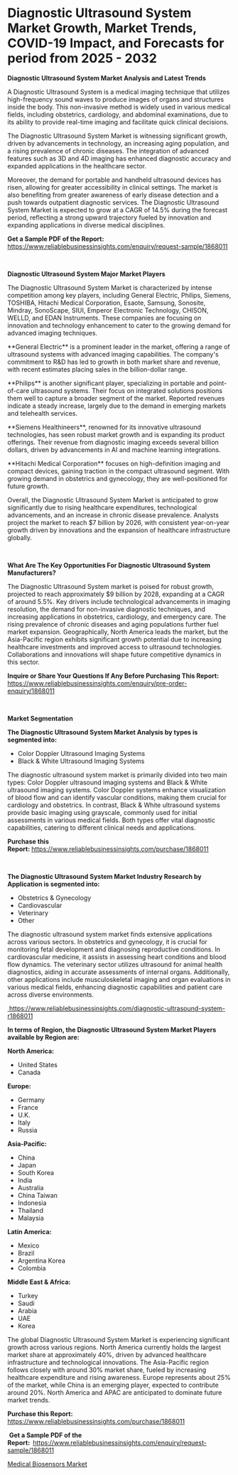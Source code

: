 <p><h1>Diagnostic Ultrasound System Market Growth, Market Trends, COVID-19 Impact, and Forecasts for period from 2025 - 2032</h1></p><p><strong>Diagnostic Ultrasound System Market Analysis and Latest Trends</strong></p>
<p><p>A Diagnostic Ultrasound System is a medical imaging technique that utilizes high-frequency sound waves to produce images of organs and structures inside the body. This non-invasive method is widely used in various medical fields, including obstetrics, cardiology, and abdominal examinations, due to its ability to provide real-time imaging and facilitate quick clinical decisions.</p><p>The Diagnostic Ultrasound System Market is witnessing significant growth, driven by advancements in technology, an increasing aging population, and a rising prevalence of chronic diseases. The integration of advanced features such as 3D and 4D imaging has enhanced diagnostic accuracy and expanded applications in the healthcare sector.</p><p>Moreover, the demand for portable and handheld ultrasound devices has risen, allowing for greater accessibility in clinical settings. The market is also benefiting from greater awareness of early disease detection and a push towards outpatient diagnostic services. The Diagnostic Ultrasound System Market is expected to grow at a CAGR of 14.5% during the forecast period, reflecting a strong upward trajectory fueled by innovation and expanding applications in diverse medical disciplines.</p></p>
<p><strong>Get a Sample PDF of the Report:&nbsp;</strong> <a href="https://www.reliablebusinessinsights.com/enquiry/request-sample/1868011?utm_campaign=2186&utm_medium=2&utm_source=Github&utm_content=ia&utm_term=04032025&utm_id=diagnostic-ultrasound-system">https://www.reliablebusinessinsights.com/enquiry/request-sample/1868011</a></p>
<p>&nbsp;</p>
<p><strong>Diagnostic Ultrasound System Major Market Players</strong></p>
<p><p>The Diagnostic Ultrasound System Market is characterized by intense competition among key players, including General Electric, Philips, Siemens, TOSHIBA, Hitachi Medical Corporation, Esaote, Samsung, Sonosite, Mindray, SonoScape, SIUI, Emperor Electronic Technology, CHISON, WELLD, and EDAN Instruments. These companies are focusing on innovation and technology enhancement to cater to the growing demand for advanced imaging techniques.</p><p>**General Electric** is a prominent leader in the market, offering a range of ultrasound systems with advanced imaging capabilities. The company's commitment to R&D has led to growth in both market share and revenue, with recent estimates placing sales in the billion-dollar range. </p><p>**Philips** is another significant player, specializing in portable and point-of-care ultrasound systems. Their focus on integrated solutions positions them well to capture a broader segment of the market. Reported revenues indicate a steady increase, largely due to the demand in emerging markets and telehealth services.</p><p>**Siemens Healthineers**, renowned for its innovative ultrasound technologies, has seen robust market growth and is expanding its product offerings. Their revenue from diagnostic imaging exceeds several billion dollars, driven by advancements in AI and machine learning integrations.</p><p>**Hitachi Medical Corporation** focuses on high-definition imaging and compact devices, gaining traction in the compact ultrasound segment. With growing demand in obstetrics and gynecology, they are well-positioned for future growth.</p><p>Overall, the Diagnostic Ultrasound System Market is anticipated to grow significantly due to rising healthcare expenditures, technological advancements, and an increase in chronic disease prevalence. Analysts project the market to reach $7 billion by 2026, with consistent year-on-year growth driven by innovations and the expansion of healthcare infrastructure globally.</p></p>
<p>&nbsp;</p>
<p><strong>What Are The Key Opportunities For Diagnostic Ultrasound System Manufacturers?</strong></p>
<p><p>The Diagnostic Ultrasound System market is poised for robust growth, projected to reach approximately $9 billion by 2028, expanding at a CAGR of around 5.5%. Key drivers include technological advancements in imaging resolution, the demand for non-invasive diagnostic techniques, and increasing applications in obstetrics, cardiology, and emergency care. The rising prevalence of chronic diseases and aging populations further fuel market expansion. Geographically, North America leads the market, but the Asia-Pacific region exhibits significant growth potential due to increasing healthcare investments and improved access to ultrasound technologies. Collaborations and innovations will shape future competitive dynamics in this sector.</p></p>
<p><strong>Inquire or Share Your Questions If Any Before Purchasing This Report:</strong> <a href="https://www.reliablebusinessinsights.com/enquiry/pre-order-enquiry/1868011?utm_campaign=2186&utm_medium=2&utm_source=Github&utm_content=ia&utm_term=04032025&utm_id=diagnostic-ultrasound-system">https://www.reliablebusinessinsights.com/enquiry/pre-order-enquiry/1868011</a></p>
<p>&nbsp;</p>
<p><strong>Market Segmentation</strong></p>
<p><strong>The Diagnostic Ultrasound System Market Analysis by types is segmented into:</strong></p>
<p><ul><li>Color Doppler Ultrasound Imaging Systems</li><li>Black & White Ultrasound Imaging Systems</li></ul></p>
<p><p>The diagnostic ultrasound system market is primarily divided into two main types: Color Doppler ultrasound imaging systems and Black & White ultrasound imaging systems. Color Doppler systems enhance visualization of blood flow and can identify vascular conditions, making them crucial for cardiology and obstetrics. In contrast, Black & White ultrasound systems provide basic imaging using grayscale, commonly used for initial assessments in various medical fields. Both types offer vital diagnostic capabilities, catering to different clinical needs and applications.</p></p>
<p><strong>Purchase this Report:&nbsp;</strong><a href="https://www.reliablebusinessinsights.com/purchase/1868011?utm_campaign=2186&utm_medium=2&utm_source=Github&utm_content=ia&utm_term=04032025&utm_id=diagnostic-ultrasound-system">https://www.reliablebusinessinsights.com/purchase/1868011</a></p>
<p>&nbsp;</p>
<p><strong>The Diagnostic Ultrasound System Market Industry Research by Application is segmented into:</strong></p>
<p><ul><li>Obstetrics & Gynecology</li><li>Cardiovascular</li><li>Veterinary</li><li>Other</li></ul></p>
<p><p>The diagnostic ultrasound system market finds extensive applications across various sectors. In obstetrics and gynecology, it is crucial for monitoring fetal development and diagnosing reproductive conditions. In cardiovascular medicine, it assists in assessing heart conditions and blood flow dynamics. The veterinary sector utilizes ultrasound for animal health diagnostics, aiding in accurate assessments of internal organs. Additionally, other applications include musculoskeletal imaging and organ evaluations in various medical fields, enhancing diagnostic capabilities and patient care across diverse environments.</p></p>
<p><a href="https://www.reliablebusinessinsights.com/diagnostic-ultrasound-system-r1868011?utm_campaign=2186&utm_medium=2&utm_source=Github&utm_content=ia&utm_term=04032025&utm_id=diagnostic-ultrasound-system">&nbsp;https://www.reliablebusinessinsights.com/diagnostic-ultrasound-system-r1868011</a></p>
<p><strong>In terms of Region, the Diagnostic Ultrasound System Market Players available by Region are:</strong></p>
<p>
    <p> <strong> North America: </strong>
        <ul>
            <li>United States</li>
            <li>Canada</li>
        </ul>
        </p> 
    <p> <strong> Europe: </strong>
        <ul>
            <li>Germany</li>
            <li>France</li>
            <li>U.K.</li>
            <li>Italy</li>
            <li>Russia</li>
        </ul>
        </p> 
    <p> <strong> Asia-Pacific: </strong>
        <ul>
            <li>China</li>
            <li>Japan</li>
            <li>South Korea</li>
            <li>India</li>
            <li>Australia</li>
            <li>China Taiwan</li>
            <li>Indonesia</li>
            <li>Thailand</li>
            <li>Malaysia</li>
        </ul>
        </p> 
    <p> <strong> Latin America: </strong>
        <ul>
            <li>Mexico</li>
            <li>Brazil</li>
            <li>Argentina Korea</li>
            <li>Colombia</li>
        </ul>
        </p> 
    <p> <strong> Middle East & Africa: </strong>
        <ul>
            <li>Turkey</li>
            <li>Saudi</li>
            <li>Arabia</li>
            <li>UAE</li>
            <li>Korea</li>
        </ul>
    </p>
    </p>
<p><p>The global Diagnostic Ultrasound System Market is experiencing significant growth across various regions. North America currently holds the largest market share at approximately 40%, driven by advanced healthcare infrastructure and technological innovations. The Asia-Pacific region follows closely with around 30% market share, fueled by increasing healthcare expenditure and rising awareness. Europe represents about 25% of the market, while China is an emerging player, expected to contribute around 20%. North America and APAC are anticipated to dominate future market trends.</p></p>
<p><strong>Purchase this Report: </strong><a href="https://www.reliablebusinessinsights.com/purchase/1868011?utm_campaign=2186&utm_medium=2&utm_source=Github&utm_content=ia&utm_term=04032025&utm_id=diagnostic-ultrasound-system">https://www.reliablebusinessinsights.com/purchase/1868011</a></p>
<p>&nbsp;<strong>Get a Sample PDF of the Report:&nbsp;&nbsp;</strong><a href="https://www.reliablebusinessinsights.com/enquiry/request-sample/1868011?utm_campaign=2186&utm_medium=2&utm_source=Github&utm_content=ia&utm_term=04032025&utm_id=diagnostic-ultrasound-system">https://www.reliablebusinessinsights.com/enquiry/request-sample/1868011</a></p>
<p><strong></strong></p>
<p><p><a href="https://github.com/nathandecarvalho/Market-Research-Report-List-6/blob/main/medical-biosensors-market.md?utm_campaign=2186&utm_medium=2&utm_source=Github&utm_content=ia&utm_term=04032025&utm_id=diagnostic-ultrasound-system">Medical Biosensors Market</a></p></p>